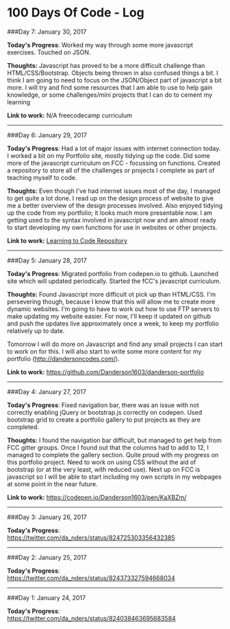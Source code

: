 # 100 Days Of Code - Log
###Day 7: January 30, 2017

**Today's Progress**: Worked my way through some more javascript exercises. Touched on JSON.

**Thoughts:** Javascript has proved to be a more difficult challenge than HTML/CSS/Bootstrap. Objects being thrown in also confused things a bit. I think I am going to need to focus on the JSON/Object part of javascript a bit more. I will try and find some resources that I am able to use to help gain knowledge, or some challenges/mini projects that I can do to cement my learning

**Link to work:** N/A freecodecamp curriculum


---
###Day 6: January 29, 2017

**Today's Progress**: Had a lot of major issues with internet connection today. I worked a bit on my Portfolio site, mostly tidying up the code. Did some more of the javascript curriculum on FCC - focussing on functions. Created a repository to store all of the challenges or projects I complete as part of teaching myself to code. 

**Thoughts:** Even though I've had internet issues most of the day, I managed to get quite a lot done. I read up on the design process of website to give me a better overview of the design processes involved. Also enjoyed tidying up the code from my portfolio; it looks much more presentable now. I am getting used to the syntax involved in javascript now and am almost ready to start developing my own functions for use in websites or other projects. 

**Link to work:** [Learning to Code Repository](https://github.com/Danderson1603/learningToCode)

---
###Day 5: January 28, 2017

**Today's Progress**: Migrated portfolio from codepen.io to github. Launched site which will updated periodically. Started the fCC's javascript curriculum. 

**Thoughts:** Found Javascript more difficult ot pick up than HTML/CSS. I'm persevering though, because I know that this will allow me to create more dynamic websites. I'm going to have to work out how to use FTP servers to make updating my website easier. For now, I'll keep it updated on github and push the updates live approximately once a week, to keep my portfolio relatively up to date.

Tomorrow I will do more on Javascript and find any small projects I can start to work on for this. I will also start to write some more content for my portfolio (http://dandersoncodes.com/).

**Link to work:** https://github.com/Danderson1603/danderson-portfolio

---
###Day 4: January 27, 2017

**Today's Progress**: Fixed navigation bar, there was an issue with not correctly enabling jQuery or bootstrap.js correctly on                       codepen. Used bootstrap grid to create a portfolio gallery to put projects as they are completed.

**Thoughts:** I found the navigation bar difficult, but managed to get help from FCC gitter groups. Once I found out that the columns had to add to 12, I managed to complete the gallery section. Quite proud with my progress on this portfolio project. Need to work on using CSS without the aid of bootstrap (or at the very least, with reduced use). Next up on FCC is javascript so I will be able to start including my own scripts in my webpages at some point in the near future.

**Link to work:** https://codepen.io/Danderson1603/pen/KaXBZm/

---
###Day 3: January 26, 2017

**Today's Progress**: https://twitter.com/da_nders/status/824725303356432385

---
###Day 2: January 25, 2017

**Today's Progress**: https://twitter.com/da_nders/status/824373327594668034

---
###Day 1: January 24, 2017

**Today's Progress**: https://twitter.com/da_nders/status/824038463695683584

<!-- 
======================
      TEMPLATE
======================
###Day 0: Month 00, 2017

**Today's Progress**: 

**Thoughts:** 

**Link to work:**

-->
